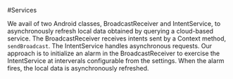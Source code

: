#Services

We avail of two Android classes, BroadcastReceiver and IntentService, to asynchronously refresh local data obtained by querying a cloud-based service. The BroadcastReceiver receives intents sent by a Context method, `sendBroadcast`. The IntentService handles asynchronous requests. Our approach is to initialize an alarm in the BroadcastReceiver to exercise the IntentService at interverals configurable from the settings. When the alarm fires, the local data is asynchronously refreshed.

